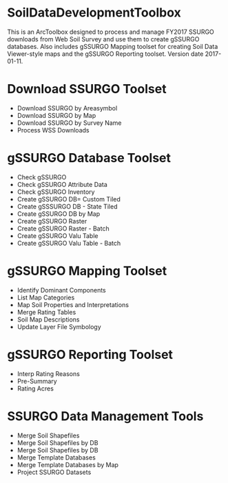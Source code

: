 # SoilDataDevelopmentToolbox
This is an ArcToolbox designed to process and manage FY2017 SSURGO downloads from Web Soil Survey and use them to create gSSURGO databases. Also includes gSSURGO Mapping toolset for creating Soil Data Viewer-style maps and the gSSURGO Reporting toolset. Version date 2017-01-11.
# Download SSURGO Toolset
<ul>
<li>Download SSURGO by Areasymbol </li>
<li>Download SSURGO by Map</li>
<li>Download SSURGO by Survey Name </li>
<li>Process WSS Downloads  </li>
</ul>

# gSSURGO Database Toolset
<ul>
<li>Check gSSURGO </li>
<li>Check gSSURGO Attribute Data</li>
<li>Check gSSURGO Inventory </li>
<li>Create gSSURGO DB= Custom Tiled </li>
<li>Create gSSSURGO DB - State Tiled </li>
<li>Create gSSURGO DB by Map</li>
<li>Create gSSURGO Raster </li>
<li>Create gSSURGO Raster - Batch </li>
<li>Create gSSURGO Valu Table</li>
<li>Create gSSURGO Valu Table - Batch </li>
</ul>

# gSSURGO Mapping Toolset
<ul>
<li>Identify Dominant Components </li>
<li>List Map Categories</li>
<li>Map Soil Properties and Interpretations </li>
<li>Merge Rating Tables  </li>
<li>Soil Map Descriptions  </li>
<li>Update Layer File Symbology  </li>
</ul>

# gSSURGO Reporting Toolset
<ul>
<li>Interp Rating Reasons </li>
<li>Pre-Summary</li>
<li>Rating Acres </li>
</ul>

# SSURGO Data Management Tools
<ul>
<li>Merge Soil Shapefiles</li>
<li>Merge Soil Shapefiles by DB</li>
<li>Merge Soil Shapefiles by DB</li>
<li>Merge Template Databases </li>
<li>Merge Template Databases by Map </li>
<li>Project SSURGO Datasets</li>
</ul>
